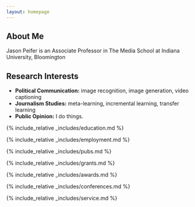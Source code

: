 ```yaml
---
layout: homepage
---
```


## About Me

Jason Peifer is an Associate Professor in The Media School at Indiana University, Bloomington

## Research Interests

- **Political Communication:** image recognition, image generation, video captioning
- **Journalism Studies:** meta-learning, incremental learning, transfer learning
- **Public Opinion:** I do things.

{% include_relative _includes/education.md %}

{% include_relative _includes/employment.md %}

{% include_relative _includes/pubs.md %}

<!--{% include_relative _includes/art.md %}--> <!-- you can escape this line if you don't have any art examples -->

{% include_relative _includes/grants.md %}

{% include_relative _includes/awards.md %}

{% include_relative _includes/conferences.md %}

{% include_relative _includes/service.md %}
